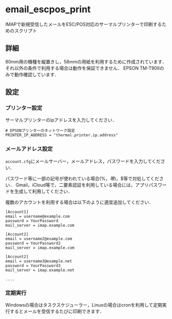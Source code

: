 # email_escpos_print
IMAPで新規受信したメールをESC/POS対応のサーマルプリンターで印刷するためのスクリプト

## 詳細
80mm用の機種を縦置きし，58mmの用紙を利用するために作成されています．
それ以外の条件で利用する場合は動作を保証できません．
EPSON TM-T90Ⅱのみで動作確認しています．

## 設定
### プリンター設定
サーマルプリンターのipアドレスを入力してください．
```
# EPSONプリンターのネットワーク設定
PRINTER_IP_ADDRESS = "thermal.printer.ip.address"
```

### メールアドレス設定
`account.cfg`にメールサーバー，メールアドレス，パスワードを入力してください．

パスワード等に一部の記号が使われている場合(%，$等)，%%，$$等で対処してください．
Gmail，iCloud等で，二要素認証を利用している場合には，アプリパスワードを生成して利用してください．

複数のアカウントを利用する場合は以下のように適宜追加してください．
```
[Account1]
email = username@example.com
password = YourPassword
mail_server = imap.example.com

[Account2]
email = username2@example.com
password = YourPassword2
mail_server = imap.example.com

[Account2]
email = username3@example.net
password = YourPassword3
mail_server = imap.example.net

....
```

### 定期実行
Windowsの場合はタスクスケジューラー，Linuxの場合はcronを利用して定期実行するとメールを受信するたびに印刷できます．
